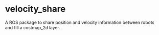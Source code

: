 # velocity_share
A ROS package to share position and velocity information between robots and fill a costmap_2d layer.
